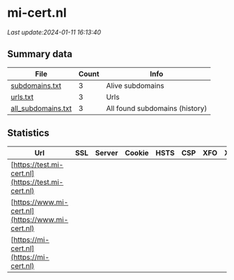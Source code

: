# mi-cert.nl
*Last update:2024-01-11 16:13:40*
## Summary data
| File       | Count | Info |
|------------|-------|------|
|[subdomains.txt](/data/mi-cert/subdomains.txt)|3|Alive subdomains|
|[urls.txt](/data/mi-cert/urls.txt)|3|Urls|
|[all_subdomains.txt](/data/mi-cert/all_subdomains.txt)|3|All found subdomains (history)|
## Statistics
| Url | SSL | Server | Cookie | HSTS | CSP | XFO | XXP | RP | Tech |
|------------|-------|------|------|------|------|------|------|------|------|
|[https://test.mi-cert.nl](https://test.mi-cert.nl)| | | | | | | |:white_check_mark: |Basic Nginx|
|[https://www.mi-cert.nl](https://www.mi-cert.nl)| | | | | | | |:white_check_mark: |Apache HTTP Server B...|
|[https://mi-cert.nl](https://mi-cert.nl)| | | | | | | |:white_check_mark: |Apache HTTP Server B...|